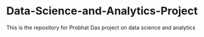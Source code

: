 # Data-Science-and-Analytics-Project
This is the repository for Probhat Das project on data science and analytics
